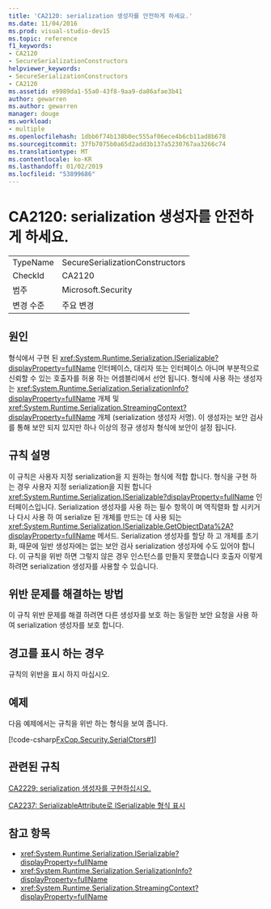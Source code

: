 ```yaml
---
title: 'CA2120: serialization 생성자를 안전하게 하세요.'
ms.date: 11/04/2016
ms.prod: visual-studio-dev15
ms.topic: reference
f1_keywords:
- CA2120
- SecureSerializationConstructors
helpviewer_keywords:
- SecureSerializationConstructors
- CA2120
ms.assetid: e9989da1-55a0-43f8-9aa9-da86afae3b41
author: gewarren
ms.author: gewarren
manager: douge
ms.workload:
- multiple
ms.openlocfilehash: 1dbb6f74b138b0ec555af06ece4b6cb11ad8b678
ms.sourcegitcommit: 37fb7075b0a65d2add3b137a5230767aa3266c74
ms.translationtype: MT
ms.contentlocale: ko-KR
ms.lasthandoff: 01/02/2019
ms.locfileid: "53899686"
---
```

# <a name="ca2120-secure-serialization-constructors"></a>CA2120: serialization 생성자를 안전하게 하세요.

|||
|-|-|
|TypeName|SecureSerializationConstructors|
|CheckId|CA2120|
|범주|Microsoft.Security|
|변경 수준|주요 변경|

## <a name="cause"></a>원인
 형식에서 구현 된 <xref:System.Runtime.Serialization.ISerializable?displayProperty=fullName> 인터페이스, 대리자 또는 인터페이스 아니며 부분적으로 신뢰할 수 있는 호출자를 허용 하는 어셈블리에서 선언 됩니다. 형식에 사용 하는 생성자는 <xref:System.Runtime.Serialization.SerializationInfo?displayProperty=fullName> 개체 및 <xref:System.Runtime.Serialization.StreamingContext?displayProperty=fullName> 개체 (serialization 생성자 서명). 이 생성자는 보안 검사를 통해 보안 되지 있지만 하나 이상의 정규 생성자 형식에 보안이 설정 됩니다.

## <a name="rule-description"></a>규칙 설명
 이 규칙은 사용자 지정 serialization을 지 원하는 형식에 적합 합니다. 형식을 구현 하는 경우 사용자 지정 serialization을 지원 합니다 <xref:System.Runtime.Serialization.ISerializable?displayProperty=fullName> 인터페이스입니다. Serialization 생성자를 사용 하는 필수 항목이 며 역직렬화 할 시키거나 다시 사용 하 여 serialize 된 개체를 만드는 데 사용 되는 <xref:System.Runtime.Serialization.ISerializable.GetObjectData%2A?displayProperty=fullName> 메서드. Serialization 생성자를 할당 하 고 개체를 초기화, 때문에 일반 생성자에는 없는 보안 검사 serialization 생성자에 수도 있어야 합니다. 이 규칙을 위반 하면 그렇지 않은 경우 인스턴스를 만들지 못했습니다 호출자 이렇게 하려면 serialization 생성자를 사용할 수 있습니다.

## <a name="how-to-fix-violations"></a>위반 문제를 해결하는 방법
 이 규칙 위반 문제를 해결 하려면 다른 생성자를 보호 하는 동일한 보안 요청을 사용 하 여 serialization 생성자를 보호 합니다.

## <a name="when-to-suppress-warnings"></a>경고를 표시 하는 경우
 규칙의 위반을 표시 하지 마십시오.

## <a name="example"></a>예제
 다음 예제에서는 규칙을 위반 하는 형식을 보여 줍니다.

 [!code-csharp[FxCop.Security.SerialCtors#1](../code-quality/codesnippet/CSharp/ca2120-secure-serialization-constructors_1.cs)]

## <a name="related-rules"></a>관련된 규칙
 [CA2229: serialization 생성자를 구현하십시오.](../code-quality/ca2229-implement-serialization-constructors.md)

 [CA2237: SerializableAttribute로 ISerializable 형식 표시](../code-quality/ca2237-mark-iserializable-types-with-serializableattribute.md)

## <a name="see-also"></a>참고 항목

- <xref:System.Runtime.Serialization.ISerializable?displayProperty=fullName>
- <xref:System.Runtime.Serialization.SerializationInfo?displayProperty=fullName>
- <xref:System.Runtime.Serialization.StreamingContext?displayProperty=fullName>
